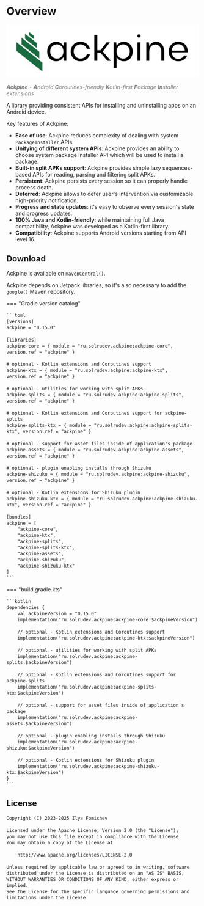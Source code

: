 Overview
========

![Ackpine](images/logo-text-colored.svg)

<span style="color:#808080">_**Ackpine** - **A**ndroid **C**oroutines-friendly **K**otlin-first **P**ackage **In**staller **e**xtensions_</span>

A library providing consistent APIs for installing and uninstalling apps on an Android device.

Key features of Ackpine:

- **Ease of use**: Ackpine reduces complexity of dealing with system `PackageInstaller` APIs.
- **Unifying of different system APIs**: Ackpine provides an ability to choose system package installer API which will be used to install a package.
- **Built-in split APKs support**: Ackpine provides simple lazy sequences-based APIs for reading, parsing and filtering split APKs.
- **Persistent**: Ackpine persists every session so it can properly handle process death.
- **Deferred**: Ackpine allows to defer user's intervention via customizable high-priority notification.
- **Progress and state updates**: it's easy to observe every session's state and progress updates.
- **100% Java and Kotlin-friendly**: while maintaining full Java compatibility, Ackpine was developed as a Kotlin-first library.
- **Compatibility**: Ackpine supports Android versions starting from API level 16.

Download
--------

Ackpine is available on `mavenCentral()`.

Ackpine depends on Jetpack libraries, so it's also necessary to add the `google()` Maven repository.

=== "Gradle version catalog"

    ```toml
    [versions]
    ackpine = "0.15.0"
    
    [libraries]
    ackpine-core = { module = "ru.solrudev.ackpine:ackpine-core", version.ref = "ackpine" }
    
    # optional - Kotlin extensions and Coroutines support
    ackpine-ktx = { module = "ru.solrudev.ackpine:ackpine-ktx", version.ref = "ackpine" }
    
    # optional - utilities for working with split APKs
    ackpine-splits = { module = "ru.solrudev.ackpine:ackpine-splits", version.ref = "ackpine" }
    
    # optional - Kotlin extensions and Coroutines support for ackpine-splits
    ackpine-splits-ktx = { module = "ru.solrudev.ackpine:ackpine-splits-ktx", version.ref = "ackpine" }
    
    # optional - support for asset files inside of application's package
    ackpine-assets = { module = "ru.solrudev.ackpine:ackpine-assets", version.ref = "ackpine" }
    
    # optional - plugin enabling installs through Shizuku
    ackpine-shizuku = { module = "ru.solrudev.ackpine:ackpine-shizuku", version.ref = "ackpine" }
    
    # optional - Kotlin extensions for Shizuku plugin
    ackpine-shizuku-ktx = { module = "ru.solrudev.ackpine:ackpine-shizuku-ktx", version.ref = "ackpine" }
    
    [bundles]
    ackpine = [
        "ackpine-core",
        "ackpine-ktx",
        "ackpine-splits",
        "ackpine-splits-ktx",
        "ackpine-assets",
        "ackpine-shizuku",
        "ackpine-shizuku-ktx"
    ]
    ```

=== "build.gradle.kts"

    ```kotlin
    dependencies {
        val ackpineVersion = "0.15.0"
        implementation("ru.solrudev.ackpine:ackpine-core:$ackpineVersion")
    
        // optional - Kotlin extensions and Coroutines support
        implementation("ru.solrudev.ackpine:ackpine-ktx:$ackpineVersion")
    
        // optional - utilities for working with split APKs
        implementation("ru.solrudev.ackpine:ackpine-splits:$ackpineVersion")
    
        // optional - Kotlin extensions and Coroutines support for ackpine-splits
        implementation("ru.solrudev.ackpine:ackpine-splits-ktx:$ackpineVersion")
    
        // optional - support for asset files inside of application's package
        implementation("ru.solrudev.ackpine:ackpine-assets:$ackpineVersion")
    
        // optional - plugin enabling installs through Shizuku
        implementation("ru.solrudev.ackpine:ackpine-shizuku:$ackpineVersion")
    
        // optional - Kotlin extensions for Shizuku plugin
        implementation("ru.solrudev.ackpine:ackpine-shizuku-ktx:$ackpineVersion")
    }
    ```

License
-------

    Copyright (C) 2023-2025 Ilya Fomichev
    
    Licensed under the Apache License, Version 2.0 (the "License");
    you may not use this file except in compliance with the License.
    You may obtain a copy of the License at
    
        http://www.apache.org/licenses/LICENSE-2.0
    
    Unless required by applicable law or agreed to in writing, software
    distributed under the License is distributed on an "AS IS" BASIS,
    WITHOUT WARRANTIES OR CONDITIONS OF ANY KIND, either express or implied.
    See the License for the specific language governing permissions and
    limitations under the License.
